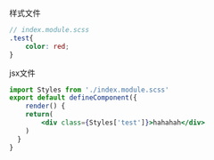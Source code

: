 样式文件

```scss
// index.module.scss
.test{
	color: red;
}
```

jsx文件

```jsx
import Styles from './index.module.scss'
export default defineComponent({
	render() {
    return(
    	<div class={Styles['test']}>hahahah</div>
    )
  }
}
```





